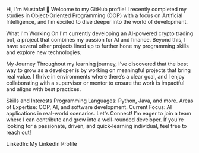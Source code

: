 Hi, I'm Mustafa! 👋
Welcome to my GitHub profile! I recently completed my studies in Object-Oriented Programming (OOP) with a focus on Artificial Intelligence, and I’m excited to dive deeper into the world of development.

What I'm Working On
I'm currently developing an AI-powered crypto trading bot, a project that combines my passion for AI and finance. Beyond this, I have several other projects lined up to further hone my programming skills and explore new technologies.

My Journey
Throughout my learning journey, I’ve discovered that the best way to grow as a developer is by working on meaningful projects that bring real value. I thrive in environments where there’s a clear goal, and I enjoy collaborating with a supervisor or mentor to ensure the work is impactful and aligns with best practices.

Skills and Interests
Programming Languages: Python, Java, and more.
Areas of Expertise: OOP, AI, and software development.
Current Focus: AI applications in real-world scenarios.
Let's Connect!
I’m eager to join a team where I can contribute and grow into a well-rounded developer. If you're looking for a passionate, driven, and quick-learning individual, feel free to reach out!

LinkedIn: My LinkedIn Profile
